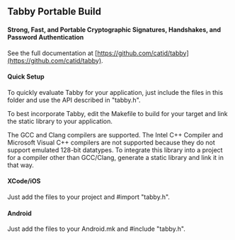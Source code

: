 ## Tabby Portable Build
#### Strong, Fast, and Portable Cryptographic Signatures, Handshakes, and Password Authentication

See the full documentation at [https://github.com/catid/tabby](https://github.com/catid/tabby).

#### Quick Setup

To quickly evaluate Tabby for your application, just include the files in this
folder and use the API described in "tabby.h".

To best incorporate Tabby, edit the Makefile to build for your target and link
the static library to your application.

The GCC and Clang compilers are supported.  The Intel C++ Compiler and Microsoft
Visual C++ compilers are not supported because they do not support emulated
128-bit datatypes.  To integrate this library into a project for a compiler
other than GCC/Clang, generate a static library and link it in that way.

#### XCode/iOS

Just add the files to your project and #import "tabby.h".

#### Android

Just add the files to your Android.mk and #include "tabby.h".

